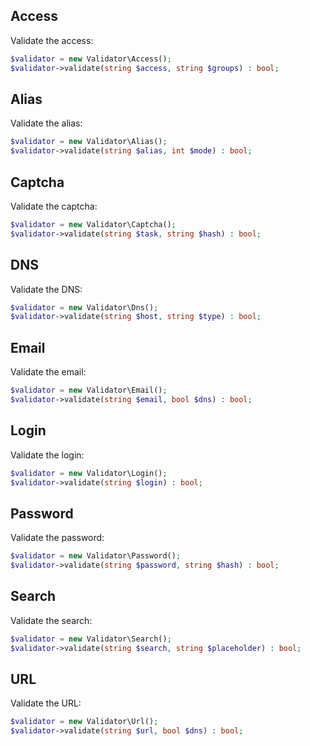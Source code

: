 Access
------

Validate the access:

```php
$validator = new Validator\Access();
$validator->validate(string $access, string $groups) : bool;
```


Alias
-----

Validate the alias:

```php
$validator = new Validator\Alias();
$validator->validate(string $alias, int $mode) : bool;
```


Captcha
-------

Validate the captcha:

```php
$validator = new Validator\Captcha();
$validator->validate(string $task, string $hash) : bool;
```


DNS
---

Validate the DNS:

```php
$validator = new Validator\Dns();
$validator->validate(string $host, string $type) : bool;
```


Email
-----

Validate the email:

```php
$validator = new Validator\Email();
$validator->validate(string $email, bool $dns) : bool;
```


Login
-----

Validate the login:

```php
$validator = new Validator\Login();
$validator->validate(string $login) : bool;
```


Password
--------

Validate the password:

```php
$validator = new Validator\Password();
$validator->validate(string $password, string $hash) : bool;
```


Search
------

Validate the search:

```php
$validator = new Validator\Search();
$validator->validate(string $search, string $placeholder) : bool;
```


URL
---

Validate the URL:

```php
$validator = new Validator\Url();
$validator->validate(string $url, bool $dns) : bool;
```
